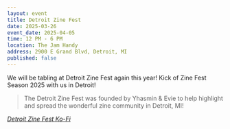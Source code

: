 ```yaml
---
layout: event
title: Detroit Zine Fest
date: 2025-03-26
event_date: 2025-04-05
time: 12 PM - 6 PM
location: The Jam Handy
address: 2900 E Grand Blvd, Detroit, MI
published: false
---
```


We will be tabling at Detroit Zine Fest again this year! Kick of Zine Fest Season 2025 with us in Detroit! 

> The Detroit Zine Fest was founded by Yhasmin & Evie to help highlight and spread the wonderful zine community in Detroit, MI!

*[Detroit Zine Fest Ko-Fi](https://ko-fi.com/detroitzinefest)*
